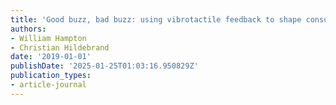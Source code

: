 ```yaml
---
title: 'Good buzz, bad buzz: using vibrotactile feedback to shape consumer choice'
authors:
- William Hampton
- Christian Hildebrand
date: '2019-01-01'
publishDate: '2025-01-25T01:03:16.950829Z'
publication_types:
- article-journal
---
```

